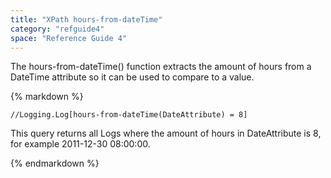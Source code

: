 ```yaml
---
title: "XPath hours-from-dateTime"
category: "refguide4"
space: "Reference Guide 4"
---
```

The hours-from-dateTime() function extracts the amount of hours from a DateTime attribute so it can be used to compare to a value.

<div class="alert alert-info">{% markdown %}

```
//Logging.Log[hours-from-dateTime(DateAttribute) = 8]

```

This query returns all Logs where the amount of hours in DateAttribute is 8, for example 2011-12-30 08:00:00.

{% endmarkdown %}</div>